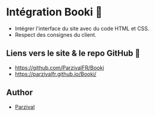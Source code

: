 # Intégration Booki 🎨

- Intégrer l'interface du site avec du code HTML et CSS.
- Respect des consignes du client.

## Liens vers le site & le repo GitHub 🧷

- https://github.com/ParzivalFR/Booki
- https://parzivalfr.github.io/Booki/

## Author

- [Parzival](https://www.github.com/parzivalfr)
